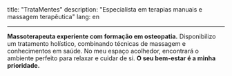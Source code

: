 ## <!-- content/pen/_index.md -->

title: "TrataMentes"
description: "Especialista em terapias manuais e massagem terapêutica"
lang: en

---

**Massoterapeuta experiente com formação em osteopatia.** Disponibilizo um tratamento holístico, combinando técnicas de massagem e conhecimentos em saúde. No meu espaço acolhedor, encontrará o ambiente perfeito para relaxar e cuidar de si. **O seu bem-estar é a minha prioridade.**
